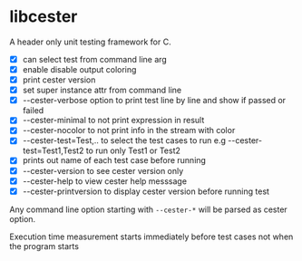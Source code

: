 # libcester
A header only unit testing framework for C.


 - [x] can select test from command line arg
 - [x] enable disable output coloring
 - [x] print cester version 
 - [x] set super instance attr from command line
 - [x] --cester-verbose option to print test line by line and show if passed or failed
 - [x] --cester-minimal to not print expression in result
 - [x] --cester-nocolor to not print info in the stream with color
 - [x] --cester-test=Test,.. to select the test cases to run e.g --cester-test=Test1,Test2 to run only Test1 or Test2
 - [x] prints out name of each test case before running
 - [x] --cester-version to see cester version only
 - [x] --cester-help to view cester help messsage
 - [x] --cester-printversion to display cester version before running test
 
Any command line option starting with `--cester-*` will be parsed as 
cester option.
 
Execution time measurement starts immediately before test cases not when the program 
starts